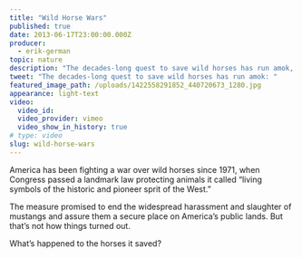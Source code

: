 ```yaml
---
title: "Wild Horse Wars"
published: true
date: 2013-06-17T23:00:00.000Z
producer:
  - erik-german
topic: nature
description: "The decades-long quest to save wild horses has run amok, creating a problem that even swooping helicopters, aging cowboys, camera-savvy activists, and millions of dollars can’t solve."
tweet: "The decades-long quest to save wild horses has run amok: "
featured_image_path: /uploads/1422558291852_440720673_1280.jpg
appearance: light-text
video:
  video_id:
  video_provider: vimeo
  video_show_in_history: true
# type: video
slug: wild-horse-wars
---
```


America has been fighting a war over wild horses since 1971, when Congress passed a landmark law protecting animals it called “living symbols of the historic and pioneer sprit of the West.”

The measure promised to end the widespread harassment and slaughter of mustangs and assure them a secure place on America’s public lands. But that’s not how things turned out.

What’s happened to the horses it saved?

